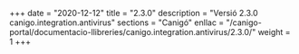 +++
date        = "2020-12-12"
title       = "2.3.0"
description = "Versió 2.3.0 canigo.integration.antivirus"
sections    = "Canigó"
enllac		= "/canigo-portal/documentacio-llibreries/canigo.integration.antivirus/2.3.0/"
weight		= 1
+++
